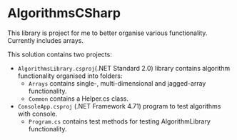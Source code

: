 # AlgorithmsCSharp
This library is project for me to better organise various functionality. Currently includes arrays.

This solution contains two projects:
- `AlgorithmsLibrary.csproj`(.NET Standard 2.0) library contains algorithm functionality organised into folders:
  - `Arrays` contains single-, multi-dimensional and jagged-array functionality.   
  - `Common` contains a Helper.cs class.
- `ConsoleApp.csproj` (.NET Framework 4.71) program to test algorithms with console.
  - `Program.cs` contains test methods for testing AlgorithmLibrary functionality.
